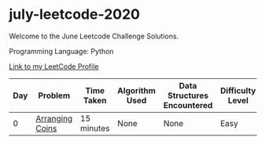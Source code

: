 # july-leetcode-2020
Welcome to the June Leetcode Challenge Solutions.

Programming Language: Python

[Link to my LeetCode Profile](https://leetcode.com/sejalc230/)

|Day|Problem| Time Taken | Algorithm Used | Data Structures Encountered|Difficulty Level|
|--|------| ---------- | -------------- |----|---|
|0|[Arranging Coins](https://leetcode.com/explore/featured/card/july-leetcoding-challenge/544/week-1-july-1st-july-7th/3377/)|15 minutes|None|None|Easy|
